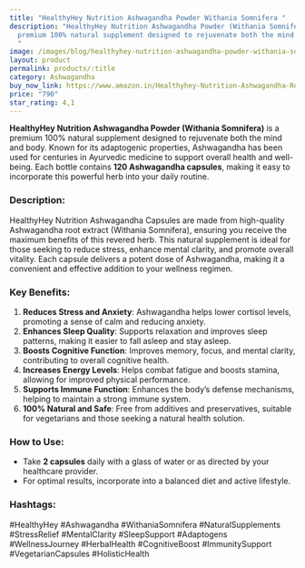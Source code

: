 ```yaml
---
title: "HealthyHey Nutrition Ashwagandha Powder Withania Somnifera "
description: "HealthyHey Nutrition Ashwagandha Powder (Withania Somnifera) is a
  premium 100% natural supplement designed to rejuvenate both the mind and body.
  "
image: /images/blog/healthyhey-nutrition-ashwagandha-powder-withania-somnifera-100-natural-ashwagandha-capsules-ashwagandha-rejuvenates-mind-and-body-120-ashwagandha-capsules.webp
layout: product
permalink: products/:title
category: Ashwagandha
buy_now_link: https://www.amazon.in/Healthyhey-Nutrition-Ashwagandha-Root-Extract/dp/B076758ZGD/ref=sr_1_15_sspa?crid=tag=ayushmonk-21
price: "790"
star_rating: 4,1
---
```

**HealthyHey Nutrition Ashwagandha Powder (Withania Somnifera)** is a premium 100% natural supplement designed to rejuvenate both the mind and body. Known for its adaptogenic properties, Ashwagandha has been used for centuries in Ayurvedic medicine to support overall health and well-being. Each bottle contains **120 Ashwagandha capsules**, making it easy to incorporate this powerful herb into your daily routine.

### **Description:**
HealthyHey Nutrition Ashwagandha Capsules are made from high-quality Ashwagandha root extract (Withania Somnifera), ensuring you receive the maximum benefits of this revered herb. This natural supplement is ideal for those seeking to reduce stress, enhance mental clarity, and promote overall vitality. Each capsule delivers a potent dose of Ashwagandha, making it a convenient and effective addition to your wellness regimen.

### **Key Benefits:**
1. **Reduces Stress and Anxiety**: Ashwagandha helps lower cortisol levels, promoting a sense of calm and reducing anxiety.
2. **Enhances Sleep Quality**: Supports relaxation and improves sleep patterns, making it easier to fall asleep and stay asleep.
3. **Boosts Cognitive Function**: Improves memory, focus, and mental clarity, contributing to overall cognitive health.
4. **Increases Energy Levels**: Helps combat fatigue and boosts stamina, allowing for improved physical performance.
5. **Supports Immune Function**: Enhances the body’s defense mechanisms, helping to maintain a strong immune system.
6. **100% Natural and Safe**: Free from additives and preservatives, suitable for vegetarians and those seeking a natural health solution.

### **How to Use:**
- Take **2 capsules** daily with a glass of water or as directed by your healthcare provider.
- For optimal results, incorporate into a balanced diet and active lifestyle.

### **Hashtags:**
#HealthyHey #Ashwagandha #WithaniaSomnifera #NaturalSupplements #StressRelief #MentalClarity #SleepSupport #Adaptogens #WellnessJourney #HerbalHealth #CognitiveBoost #ImmunitySupport #VegetarianCapsules #HolisticHealth 
